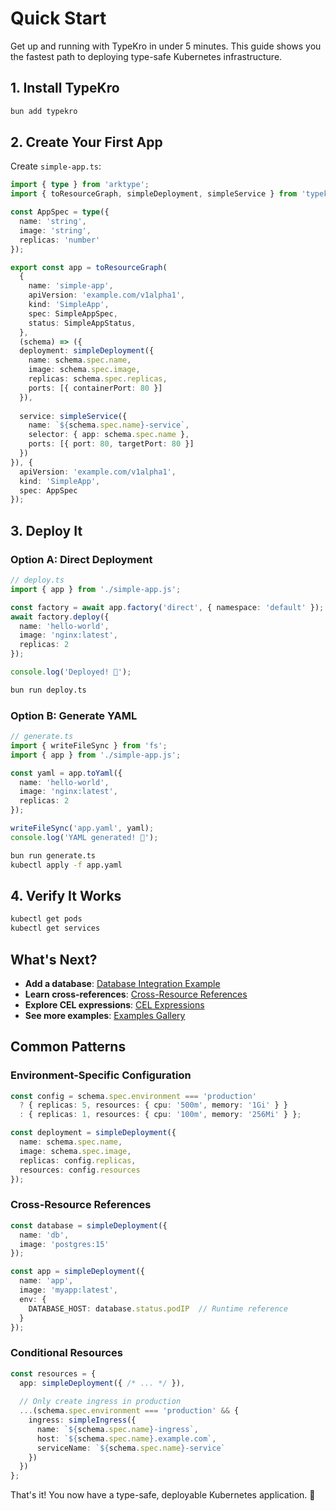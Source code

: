 # Quick Start

Get up and running with TypeKro in under 5 minutes. This guide shows you the fastest path to deploying type-safe Kubernetes infrastructure.

## 1. Install TypeKro

```bash
bun add typekro
```

## 2. Create Your First App

Create `simple-app.ts`:

```typescript
import { type } from 'arktype';
import { toResourceGraph, simpleDeployment, simpleService } from 'typekro';

const AppSpec = type({
  name: 'string',
  image: 'string',
  replicas: 'number'
});

export const app = toResourceGraph(
  {
    name: 'simple-app',
    apiVersion: 'example.com/v1alpha1',
    kind: 'SimpleApp',
    spec: SimpleAppSpec,
    status: SimpleAppStatus,
  },
  (schema) => ({
  deployment: simpleDeployment({
    name: schema.spec.name,
    image: schema.spec.image,
    replicas: schema.spec.replicas,
    ports: [{ containerPort: 80 }]
  }),
  
  service: simpleService({
    name: `${schema.spec.name}-service`,
    selector: { app: schema.spec.name },
    ports: [{ port: 80, targetPort: 80 }]
  })
}), {
  apiVersion: 'example.com/v1alpha1',
  kind: 'SimpleApp',
  spec: AppSpec
});
```

## 3. Deploy It

### Option A: Direct Deployment

```typescript
// deploy.ts
import { app } from './simple-app.js';

const factory = await app.factory('direct', { namespace: 'default' });
await factory.deploy({
  name: 'hello-world',
  image: 'nginx:latest',
  replicas: 2
});

console.log('Deployed! 🚀');
```

```bash
bun run deploy.ts
```

### Option B: Generate YAML

```typescript
// generate.ts
import { writeFileSync } from 'fs';
import { app } from './simple-app.js';

const yaml = app.toYaml({
  name: 'hello-world',
  image: 'nginx:latest',
  replicas: 2
});

writeFileSync('app.yaml', yaml);
console.log('YAML generated! 📄');
```

```bash
bun run generate.ts
kubectl apply -f app.yaml
```

## 4. Verify It Works

```bash
kubectl get pods
kubectl get services
```

## What's Next?

- **Add a database**: [Database Integration Example](../examples/database.md)
- **Learn cross-references**: [Cross-Resource References](./cross-references.md)
- **Explore CEL expressions**: [CEL Expressions](./cel-expressions.md)
- **See more examples**: [Examples Gallery](../examples/)

## Common Patterns

### Environment-Specific Configuration

```typescript
const config = schema.spec.environment === 'production' 
  ? { replicas: 5, resources: { cpu: '500m', memory: '1Gi' } }
  : { replicas: 1, resources: { cpu: '100m', memory: '256Mi' } };

const deployment = simpleDeployment({
  name: schema.spec.name,
  image: schema.spec.image,
  replicas: config.replicas,
  resources: config.resources
});
```

### Cross-Resource References

```typescript
const database = simpleDeployment({
  name: 'db',
  image: 'postgres:15'
});

const app = simpleDeployment({
  name: 'app',
  image: 'myapp:latest',
  env: {
    DATABASE_HOST: database.status.podIP  // Runtime reference
  }
});
```

### Conditional Resources

```typescript
const resources = {
  app: simpleDeployment({ /* ... */ }),
  
  // Only create ingress in production
  ...(schema.spec.environment === 'production' && {
    ingress: simpleIngress({
      name: `${schema.spec.name}-ingress`,
      host: `${schema.spec.name}.example.com`,
      serviceName: `${schema.spec.name}-service`
    })
  })
};
```

That's it! You now have a type-safe, deployable Kubernetes application. 🎉
